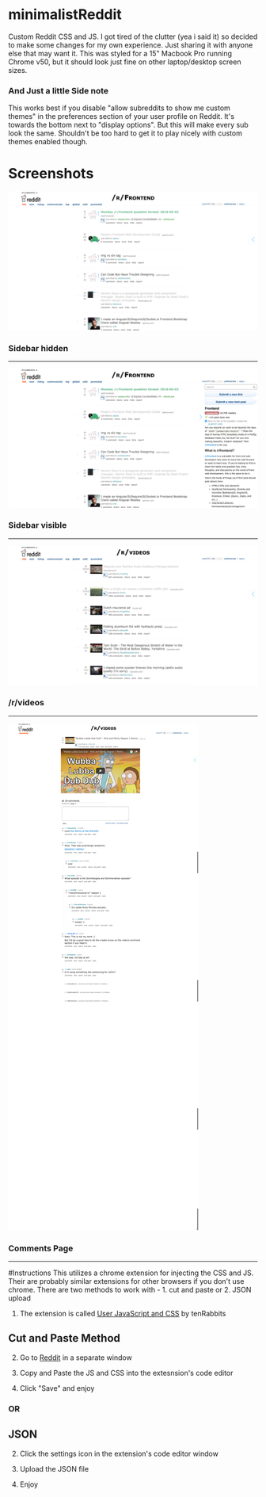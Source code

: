 # minimalistReddit
Custom Reddit CSS and JS. I got tired of the clutter (yea i said it) so decided to make some changes for my own experience. Just sharing it with anyone else that may want it. This was styled for a 15" Macbook Pro running Chrome v50, but it should look just fine on other laptop/desktop screen sizes.

### And Just a little Side note
This works best if you disable "allow subreddits to show me custom themes" in the preferences section of your user profile on Reddit. It's towards the bottom next to "display options". But this will make every sub look the same. Shouldn't be too hard to get it to play nicely with custom themes enabled though.

# Screenshots
![Screenshot of Minimalist Reddit](https://github.com/jtree5757/minimalistReddit/blob/master/Screenshots/Reddit-Minimal.png)
### Sidebar hidden

---

![Screenshot of Minimalist Reddit with Sidebar](https://github.com/jtree5757/minimalistReddit/blob/master/Screenshots/Reddit-Minimal-Sidebar.png)
### Sidebar visible

---

![/r/videos](https://github.com/jtree5757/minimalistReddit/blob/master/Screenshots/Reddit-Minimal-rVideos.png)
### /r/videos

---

![comments page](https://github.com/jtree5757/minimalistReddit/blob/master/Screenshots/Reddit-Minimal-Comments.png)
### Comments Page

---

#Instructions
This utilizes a chrome extension for injecting the CSS and JS. Their are probably similar extensions for other browsers if you don't use chrome. There are two methods to work with - 1. cut and paste or 2. JSON upload

1. The extension is called [User JavaScript and CSS](https://chrome.google.com/webstore/detail/user-javascript-and-css/nbhcbdghjpllgmfilhnhkllmkecfmpld) by tenRabbits

## Cut and Paste Method
2. Go to [Reddit](https://reddit.com) in a separate window

3. Copy and Paste the JS and CSS into the extesnsion's code editor

4. Click "Save" and enjoy

### OR

## JSON
2. Click the settings icon in the extension's code editor window

3. Upload the JSON file

4. Enjoy
